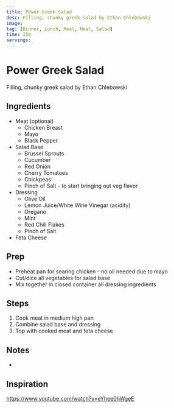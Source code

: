 ```yaml
---
title: Power Greek Salad
desc: Filling, chunky greek salad by Ethan Chlebowski
image:
tag: [Dinner, Lunch, Meal, Meat, Salad]
time: 15m
servings:
---
```

# Power Greek Salad
Filling, chunky greek salad by Ethan Chlebowski

## Ingredients
- Meat (optional)
  - Chicken Breast
  - Mayo
  - Black Pepper
- Salad Base
  - Brussel Sprouts
  - Cucumber
  - Red Onion
  - Cherry Tomatoes
  - Chickpeas
  - Pinch of Salt - to start bringing out veg flavor
- Dressing
  - Olive Oil
  - Lemon Juice/White Wine Vinegar (acidity)
  - Oregano
  - Mint
  - Red Chili Flakes
  - Pinch of Salt
- Feta Cheese

## Prep
- Preheat pan for searing chicken - no oil needed due to mayo
- Cut/dice all vegetables for salad base
- Mix together in closed container all dressing ingredients

## Steps
1. Cook meat in medium high pan
2. Combine salad base and dressing
3. Top with cooked meat and feta cheese

## Notes
-

## Inspiration
https://www.youtube.com/watch?v=eYhee0hWgeE
